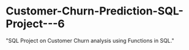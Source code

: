# Customer-Churn-Prediction-SQL-Project---6
"SQL Project on Customer Churn analysis using Functions in SQL."
